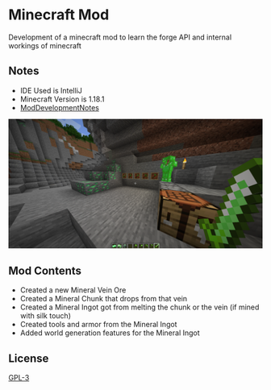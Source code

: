 # Minecraft Mod

Development of a minecraft mod to learn the forge API and internal workings of minecraft

## Notes

- IDE Used is IntelliJ
- Minecraft Version is 1.18.1
- [ModDevelopmentNotes](https://github.com/Polifack/minecraft-mod/blob/main/instructions.txt)


![mod_screenshot](https://github.com/Polifack/minecraft-mod/blob/main/showcase.png)

## Mod Contents

- Created a new Mineral Vein Ore
- Created a Mineral Chunk that drops from that vein
- Created a Mineral Ingot got from melting the chunk or the vein (if mined with silk touch)
- Created tools and armor from the Mineral Ingot
- Added world generation features for the Mineral Ingot

## License
[GPL-3](https://www.gnu.org/licenses/gpl-3.0.en.html)
